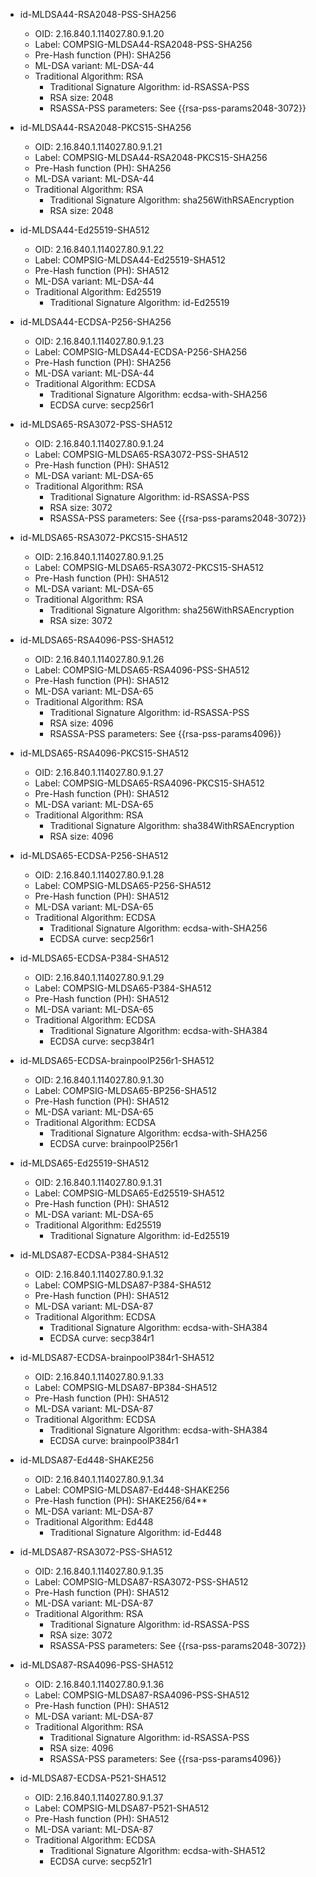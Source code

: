 - id-MLDSA44-RSA2048-PSS-SHA256
  - OID: 2.16.840.1.114027.80.9.1.20
  - Label: COMPSIG-MLDSA44-RSA2048-PSS-SHA256
  - Pre-Hash function (PH): SHA256
  - ML-DSA variant: ML-DSA-44
  - Traditional Algorithm: RSA
    - Traditional Signature Algorithm: id-RSASSA-PSS
    - RSA size: 2048
    - RSASSA-PSS parameters: See {{rsa-pss-params2048-3072}}

- id-MLDSA44-RSA2048-PKCS15-SHA256
  - OID: 2.16.840.1.114027.80.9.1.21
  - Label: COMPSIG-MLDSA44-RSA2048-PKCS15-SHA256
  - Pre-Hash function (PH): SHA256
  - ML-DSA variant: ML-DSA-44
  - Traditional Algorithm: RSA
    - Traditional Signature Algorithm: sha256WithRSAEncryption
    - RSA size: 2048

- id-MLDSA44-Ed25519-SHA512
  - OID: 2.16.840.1.114027.80.9.1.22
  - Label: COMPSIG-MLDSA44-Ed25519-SHA512
  - Pre-Hash function (PH): SHA512
  - ML-DSA variant: ML-DSA-44
  - Traditional Algorithm: Ed25519
    - Traditional Signature Algorithm: id-Ed25519

- id-MLDSA44-ECDSA-P256-SHA256
  - OID: 2.16.840.1.114027.80.9.1.23
  - Label: COMPSIG-MLDSA44-ECDSA-P256-SHA256
  - Pre-Hash function (PH): SHA256
  - ML-DSA variant: ML-DSA-44
  - Traditional Algorithm: ECDSA
    - Traditional Signature Algorithm: ecdsa-with-SHA256
    - ECDSA curve: secp256r1

- id-MLDSA65-RSA3072-PSS-SHA512
  - OID: 2.16.840.1.114027.80.9.1.24
  - Label: COMPSIG-MLDSA65-RSA3072-PSS-SHA512
  - Pre-Hash function (PH): SHA512
  - ML-DSA variant: ML-DSA-65
  - Traditional Algorithm: RSA
    - Traditional Signature Algorithm: id-RSASSA-PSS
    - RSA size: 3072
    - RSASSA-PSS parameters: See {{rsa-pss-params2048-3072}}

- id-MLDSA65-RSA3072-PKCS15-SHA512
  - OID: 2.16.840.1.114027.80.9.1.25
  - Label: COMPSIG-MLDSA65-RSA3072-PKCS15-SHA512
  - Pre-Hash function (PH): SHA512
  - ML-DSA variant: ML-DSA-65
  - Traditional Algorithm: RSA
    - Traditional Signature Algorithm: sha256WithRSAEncryption
    - RSA size: 3072

- id-MLDSA65-RSA4096-PSS-SHA512
  - OID: 2.16.840.1.114027.80.9.1.26
  - Label: COMPSIG-MLDSA65-RSA4096-PSS-SHA512
  - Pre-Hash function (PH): SHA512
  - ML-DSA variant: ML-DSA-65
  - Traditional Algorithm: RSA
    - Traditional Signature Algorithm: id-RSASSA-PSS
    - RSA size: 4096
    - RSASSA-PSS parameters: See {{rsa-pss-params4096}}

- id-MLDSA65-RSA4096-PKCS15-SHA512
  - OID: 2.16.840.1.114027.80.9.1.27
  - Label: COMPSIG-MLDSA65-RSA4096-PKCS15-SHA512
  - Pre-Hash function (PH): SHA512
  - ML-DSA variant: ML-DSA-65
  - Traditional Algorithm: RSA
    - Traditional Signature Algorithm: sha384WithRSAEncryption
    - RSA size: 4096

- id-MLDSA65-ECDSA-P256-SHA512
  - OID: 2.16.840.1.114027.80.9.1.28
  - Label: COMPSIG-MLDSA65-P256-SHA512
  - Pre-Hash function (PH): SHA512
  - ML-DSA variant: ML-DSA-65
  - Traditional Algorithm: ECDSA
    - Traditional Signature Algorithm: ecdsa-with-SHA256
    - ECDSA curve: secp256r1

- id-MLDSA65-ECDSA-P384-SHA512
  - OID: 2.16.840.1.114027.80.9.1.29
  - Label: COMPSIG-MLDSA65-P384-SHA512
  - Pre-Hash function (PH): SHA512
  - ML-DSA variant: ML-DSA-65
  - Traditional Algorithm: ECDSA
    - Traditional Signature Algorithm: ecdsa-with-SHA384
    - ECDSA curve: secp384r1

- id-MLDSA65-ECDSA-brainpoolP256r1-SHA512
  - OID: 2.16.840.1.114027.80.9.1.30
  - Label: COMPSIG-MLDSA65-BP256-SHA512
  - Pre-Hash function (PH): SHA512
  - ML-DSA variant: ML-DSA-65
  - Traditional Algorithm: ECDSA
    - Traditional Signature Algorithm: ecdsa-with-SHA256
    - ECDSA curve: brainpoolP256r1

- id-MLDSA65-Ed25519-SHA512
  - OID: 2.16.840.1.114027.80.9.1.31
  - Label: COMPSIG-MLDSA65-Ed25519-SHA512
  - Pre-Hash function (PH): SHA512
  - ML-DSA variant: ML-DSA-65
  - Traditional Algorithm: Ed25519
    - Traditional Signature Algorithm: id-Ed25519

- id-MLDSA87-ECDSA-P384-SHA512
  - OID: 2.16.840.1.114027.80.9.1.32
  - Label: COMPSIG-MLDSA87-P384-SHA512
  - Pre-Hash function (PH): SHA512
  - ML-DSA variant: ML-DSA-87
  - Traditional Algorithm: ECDSA
    - Traditional Signature Algorithm: ecdsa-with-SHA384
    - ECDSA curve: secp384r1

- id-MLDSA87-ECDSA-brainpoolP384r1-SHA512
  - OID: 2.16.840.1.114027.80.9.1.33
  - Label: COMPSIG-MLDSA87-BP384-SHA512
  - Pre-Hash function (PH): SHA512
  - ML-DSA variant: ML-DSA-87
  - Traditional Algorithm: ECDSA
    - Traditional Signature Algorithm: ecdsa-with-SHA384
    - ECDSA curve: brainpoolP384r1

- id-MLDSA87-Ed448-SHAKE256
  - OID: 2.16.840.1.114027.80.9.1.34
  - Label: COMPSIG-MLDSA87-Ed448-SHAKE256
  - Pre-Hash function (PH): SHAKE256/64**
  - ML-DSA variant: ML-DSA-87
  - Traditional Algorithm: Ed448
    - Traditional Signature Algorithm: id-Ed448

- id-MLDSA87-RSA3072-PSS-SHA512
  - OID: 2.16.840.1.114027.80.9.1.35
  - Label: COMPSIG-MLDSA87-RSA3072-PSS-SHA512
  - Pre-Hash function (PH): SHA512
  - ML-DSA variant: ML-DSA-87
  - Traditional Algorithm: RSA
    - Traditional Signature Algorithm: id-RSASSA-PSS
    - RSA size: 3072
    - RSASSA-PSS parameters: See {{rsa-pss-params2048-3072}}

- id-MLDSA87-RSA4096-PSS-SHA512
  - OID: 2.16.840.1.114027.80.9.1.36
  - Label: COMPSIG-MLDSA87-RSA4096-PSS-SHA512
  - Pre-Hash function (PH): SHA512
  - ML-DSA variant: ML-DSA-87
  - Traditional Algorithm: RSA
    - Traditional Signature Algorithm: id-RSASSA-PSS
    - RSA size: 4096
    - RSASSA-PSS parameters: See {{rsa-pss-params4096}}

- id-MLDSA87-ECDSA-P521-SHA512
  - OID: 2.16.840.1.114027.80.9.1.37
  - Label: COMPSIG-MLDSA87-P521-SHA512
  - Pre-Hash function (PH): SHA512
  - ML-DSA variant: ML-DSA-87
  - Traditional Algorithm: ECDSA
    - Traditional Signature Algorithm: ecdsa-with-SHA512
    - ECDSA curve: secp521r1

